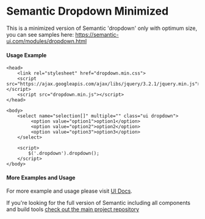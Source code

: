 # Semantic Dropdown Minimized

This is a minimized version of Semantic 'dropdown' only with optimum size, you can see samples here: https://semantic-ui.com/modules/dropdown.html



#### Usage Example
```
<head>
	<link rel="stylesheet" href="dropdown.min.css">
	<script src="https://ajax.googleapis.com/ajax/libs/jquery/3.2.1/jquery.min.js"></script> 
	<script src="dropdown.min.js"></script>
</head>

<body>
	<select name="selection[]" multiple="" class="ui dropdown">
		 <option value="option1">option1</option>
		 <option value="option2">option2</option>
		 <option value="option3">option3</option>
	</select>

	<script>
		$('.dropdown').dropdown(); 
	</script>
</body>

```


#### More Examples and Usage


For more example and usage please visit [UI Docs](https://semantic-ui.com/modules/dropdown.html). 

If you're looking for the full version of Semantic including all components and build tools [check out the main project repository](https://github.com/Semantic-Org/Semantic-UI/tree/1.0)





